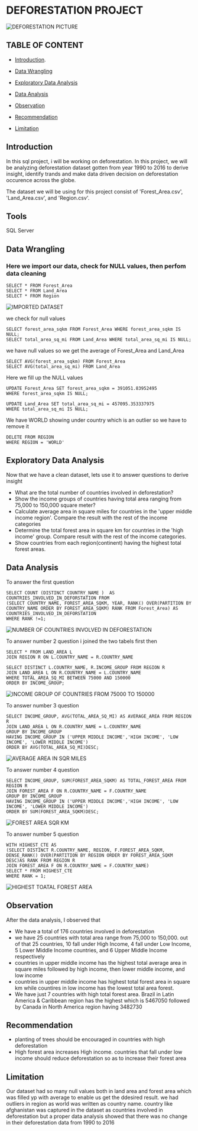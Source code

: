 # DEFORESTATION PROJECT 
![DEFORESTATION PICTURE](https://github.com/Luchytonia/DEFORESTATION/assets/54556297/aebca67e-838f-4962-af45-a3ad7fe82467)

## TABLE OF CONTENT
- [Introduction](#introduction).

- [Data Wrangling](#data-wrangling)

- [Exploratory Data Analysis](#exploratory-data-analysis)

- [Data Analysis](#data-analysis)

- [Observation](#observation)

- [Recommendation](#recommendation)

- [Limitation](#limitation)

## Introduction
In this sql project, i will be working on deforestation. In this project, we will be analyzing deforestation dataset gotten from year 1990 to 2016 to derive insight, identify trands and make data driven decision on deforestation occurence across the globe.

The dataset we will be using for this project consist of 'Forest_Area.csv', 'Land_Area.csv', and 'Region.csv'. 


## Tools
SQL Server

## Data Wrangling
### Here we import our data, check for NULL values, then perfom data cleaning
```
SELECT * FROM Forest_Area
SELECT * FROM Land_Area
SELECT * FROM Region
```
![IMPORTED DATASET](https://github.com/Luchytonia/DEFORESTATION/assets/54556297/e89f69a4-6c5a-4acf-b968-4b1872bf94b1)

we check for null values
```
SELECT forest_area_sqkm FROM Forest_Area WHERE forest_area_sqkm IS NULL;
SELECT total_area_sq_mi FROM Land_Area WHERE total_area_sq_mi IS NULL;
```
we have null values so we get the average of Forest_Area and Land_Area
```
SELECT AVG(forest_area_sqkm) FROM Forest_Area
SELECT AVG(total_area_sq_mi) FROM Land_Area
```
Here we fill up the NULL values
```
UPDATE Forest_Area SET forest_area_sqkm = 391051.83952495
WHERE forest_area_sqkm IS NULL;
```
```
UPDATE Land_Area SET total_area_sq_mi = 457095.353337975
WHERE total_area_sq_mi IS NULL;
```
We have WORLD showing under country which is an outlier so we have to remove it
```
DELETE FROM REGION
WHERE REGION = 'WORLD'
```

## Exploratory Data Analysis
Now that we have a clean dataset, lets use it to answer questions to derive insight
- What are the total number of countries involved in deforestation?
- Show the income groups of countries having total area ranging from 75,000 to 150,000 square meter?
- Calculate average area in square miles for countries in the 'upper middle income region'. Compare the result with the rest of the income categories
- Determine the total forest area in square km for countries in the 'high income' group. Compare result with the rest of the income categories.
- Show countries from each region(continent) having the highest total forest areas.

## Data Analysis
To answer the first question
```
SELECT COUNT (DISTINCT COUNTRY_NAME )  AS COUNTRIES_INVOLVED_IN_DEFORSTATION FROM
(SELECT COUNTRY_NAME, FOREST_AREA_SQKM, YEAR, RANK() OVER(PARTITION BY COUNTRY_NAME ORDER BY FOREST_AREA_SQKM) RANK FROM Forest_Area) AS COUNTRIES_INVOLVED_IN_DEFORSTATION 
WHERE RANK !=1;
```
![NUMBER OF COUNTRIES INVOLVED IN DEFORESTATION](https://github.com/Luchytonia/DEFORESTATION/assets/54556297/bd8b865f-3af2-424a-a846-c2f2bf034e43)

To answer number 2 question i joined the two tabels first then 
```
SELECT * FROM LAND_AREA L
JOIN REGION R ON L.COUNTRY_NAME = R.COUNTRY_NAME
```
```
SELECT DISTINCT L.COUNTRY_NAME, R.INCOME_GROUP FROM REGION R
JOIN LAND_AREA L ON R.COUNTRY_NAME = L.COUNTRY_NAME
WHERE TOTAL_AREA_SQ_MI BETWEEN 75000 AND 150000
ORDER BY INCOME_GROUP;
```
![INCOME GROUP OF COUNTRIES FROM 75000 TO 150000](https://github.com/Luchytonia/DEFORESTATION/assets/54556297/ae48a475-cbaf-4b2e-af69-2998f95f0b88)

To answer number 3 question
```
SELECT INCOME_GROUP, AVG(TOTAL_AREA_SQ_MI) AS AVERAGE_AREA FROM REGION R
JOIN LAND_AREA L ON R.COUNTRY_NAME = L.COUNTRY_NAME
GROUP BY INCOME_GROUP
HAVING INCOME_GROUP IN ('UPPER MIDDLE INCOME','HIGH INCOME', 'LOW INCOME', 'LOWER MIDDLE INCOME')
ORDER BY AVG(TOTAL_AREA_SQ_MI)DESC;
```
![AVERAGE AREA IN SQR MILES](https://github.com/Luchytonia/DEFORESTATION/assets/54556297/abf6bf36-a4f5-45f4-8fae-52fa166125e2)

To answer number 4 question
```
SELECT INCOME_GROUP, SUM(FOREST_AREA_SQKM) AS TOTAL_FOREST_AREA FROM REGION R
JOIN FOREST_AREA F ON R.COUNTRY_NAME = F.COUNTRY_NAME
GROUP BY INCOME_GROUP
HAVING INCOME_GROUP IN ('UPPER MIDDLE INCOME','HIGH INCOME', 'LOW INCOME', 'LOWER MIDDLE INCOME')
ORDER BY SUM(FOREST_AREA_SQKM)DESC;
```
![FOREST AREA SQR KM](https://github.com/Luchytonia/DEFORESTATION/assets/54556297/8ae88c24-84d3-4e09-b2b2-60e1cdf70cd3)

To answer number 5 question
```
WITH HIGHEST_CTE AS 
(SELECT DISTINCT R.COUNTRY_NAME, REGION, F.FOREST_AREA_SQKM, DENSE_RANK() OVER(PARTITION BY REGION ORDER BY FOREST_AREA_SQKM DESC)AS RANK FROM REGION R
JOIN FOREST_AREA F ON R.COUNTRY_NAME = F.COUNTRY_NAME)
SELECT * FROM HIGHEST_CTE
WHERE RANK = 1;
```
![HIGHEST TOATAL FOREST AREA](https://github.com/Luchytonia/DEFORESTATION/assets/54556297/5bdaec6f-487d-48f2-9c1f-c064b08c0e68)

## Observation
After the data analysis, I observed that
- We have a total of 176 countries involved in deforestation
- we have 25 countries with total area range from 75,000 to 150,000. out of that 25 countries, 10 fall under High Income, 4 fall under Low Income, 5 Lower Middle Income countries, and 6 Upper Middle Income respectively
- countries in upper middle income has the highest total average area in square miles followed by high income, then lower middle income, and low income
- countries in upper middle income has highest total forest area in square km while countires in low income has the lowest total area forest.
- We have just 7 countries with high total forest area. Brazil in Latin America & Caribbean region has the highest which is 5467050 followed by Canada in North America region having 3482730

## Recommendation
- planting of trees should be encouraged in countries with high deforestation
- High forest area increases High income. countries that fall under low income should reduce deforestation so as to increase their forest area

## Limitation
Our dataset had so many null values both in land area and forest area which was filled yp with average to enable us get the ddesired result. we had outliers in region as world was written as country name. country like afghanistan was captured in the dataset as countries involved in deforestation but a proper data analysis showed that there was no change in their deforestation data from 1990 to 2016





